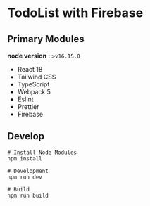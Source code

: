 # TodoList with Firebase

## Primary Modules

**node version** : `>v16.15.0`

-   React 18
-   Tailwind CSS
-   TypeScript
-   Webpack 5
-   Eslint
-   Prettier
-   Firebase

## Develop

```shell
# Install Node Modules
npm install

# Development
npm run dev

# Build
npm run build
```
